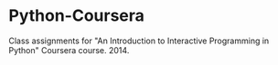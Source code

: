 # Python-Coursera
Class assignments for "An Introduction to Interactive Programming in Python" Coursera course. 2014.
